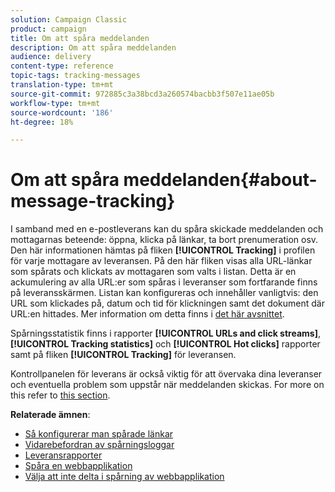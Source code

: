 ```yaml
---
solution: Campaign Classic
product: campaign
title: Om att spåra meddelanden
description: Om att spåra meddelanden
audience: delivery
content-type: reference
topic-tags: tracking-messages
translation-type: tm+mt
source-git-commit: 972885c3a38bcd3a260574bacbb3f507e11ae05b
workflow-type: tm+mt
source-wordcount: '186'
ht-degree: 18%

---
```



# Om att spåra meddelanden{#about-message-tracking}

I samband med en e-postleverans kan du spåra skickade meddelanden och mottagarnas beteende: öppna, klicka på länkar, ta bort prenumeration osv. Den här informationen hämtas på fliken **[!UICONTROL Tracking]** i profilen för varje mottagare av leveransen. På den här fliken visas alla URL-länkar som spårats och klickats av mottagaren som valts i listan. Detta är en ackumulering av alla URL:er som spåras i leveranser som fortfarande finns på leveransskärmen. Listan kan konfigureras och innehåller vanligtvis: den URL som klickades på, datum och tid för klickningen samt det dokument där URL:en hittades. Mer information om detta finns i [det här avsnittet](../../platform/using/editing-a-profile.md#tracking-tab).

Spårningsstatistik finns i rapporter **[!UICONTROL URLs and click streams]**, **[!UICONTROL Tracking statistics]** och **[!UICONTROL Hot clicks]** rapporter samt på fliken **[!UICONTROL Tracking]** för leveransen.

Kontrollpanelen för leverans är också viktig för att övervaka dina leveranser och eventuella problem som uppstår när meddelanden skickas. For more on this refer to [this section](../../delivery/using/monitoring-a-delivery.md).

**Relaterade ämnen**:

* [Så konfigurerar man spårade länkar](../../delivery/using/how-to-configure-tracked-links.md)
* [Vidarebefordran av spårningsloggar](../../production/using/tracking-logs-issues.md)
* [Leveransrapporter](../../reporting/using/delivery-reports.md)
* [Spåra en webbapplikation](../../web/using/tracking-a-web-application.md)
* [Välja att inte delta i spårning av webbapplikation](../../web/using/web-application-tracking-opt-out.md)
